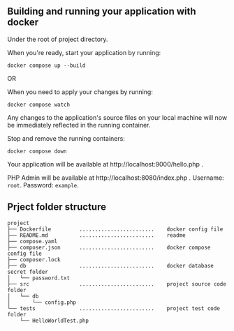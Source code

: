 ## Building and running your application with docker

Under the root of project directory.

When you're ready, start your application by running:
```
docker compose up --build
```

OR

When you need to apply your changes by running:
```
docker compose watch
```
Any changes to the application's source files on your local machine will now be immediately reflected in the running container.

Stop and remove the running containers:
```
docker compose down
```

Your application will be available at http://localhost:9000/hello.php .

PHP Admin will be available at http://localhost:8080/index.php . Username: `root`. Password: `example`.

## Prject folder structure
```
project
├── Dockerfile         ........................    docker config file
├── README.md          ........................    readme
├── compose.yaml
├── composer.json      ........................    docker compose config file
├── composer.lock
├── db                 ........................    docker database secret folder
│   └── password.txt
├── src                ........................    project source code folder
│   └── db
│       └── config.php
└── tests              ........................    project test code folder
    └── HelloWorldTest.php
```